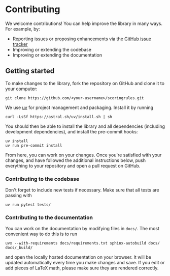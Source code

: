 # Contributing

We welcome contributions! You can help improve the library in many ways. For example, by:

- Reporting issues or proposing enhancements via the [GitHub issue tracker](https://github.com/frazane/scoringrules/issues)
- Improving or extending the codebase
- Improving or extending the documentation

## Getting started

To make changes to the library, fork the repository on GitHub and clone it to your computer:

```
git clone https://github.com/<your-username>/scoringrules.git
```

We use [uv](https://docs.astral.sh/uv/) for project management and packaging. Install it by running

```
curl -LsSf https://astral.sh/uv/install.sh | sh
```

You should then be able to install the library and all dependencies (including development dependencies), and install the pre-commit hooks:

```
uv install
uv run pre-commit install
```

From here, you can work on your changes. Once you're satisfied with your changes, and have followed the additional instructions below, push everything to your repository and open a pull request on GitHub.


### Contributing to the codebase

Don't forget to include new tests if necessary. Make sure that all tests are passing with

```
uv run pytest tests/
```

### Contributing to the documentation

You can work on the documentation by modifying files in `docs/`. The most convenient way to do this is to run

```
uvx --with-requirements docs/requirements.txt sphinx-autobuild docs/ docs/_build/
```

and open the locally hosted documentation on your browser. It will be updated automatically every time you make changes and save. If you edit or add pieces of LaTeX math, please make sure they are rendered correctly.
